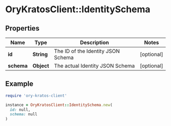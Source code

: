 # OryKratosClient::IdentitySchema

## Properties

| Name | Type | Description | Notes |
| ---- | ---- | ----------- | ----- |
| **id** | **String** | The ID of the Identity JSON Schema | [optional] |
| **schema** | **Object** | The actual Identity JSON Schema | [optional] |

## Example

```ruby
require 'ory-kratos-client'

instance = OryKratosClient::IdentitySchema.new(
  id: null,
  schema: null
)
```

